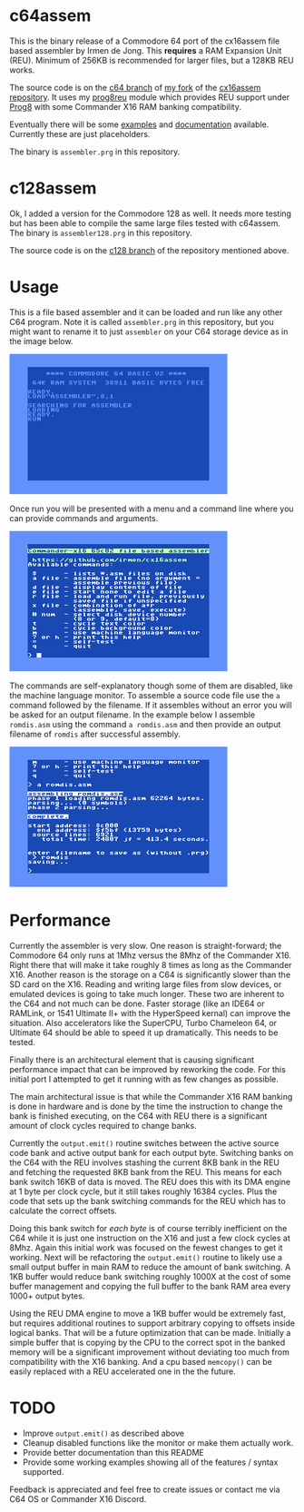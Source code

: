 # c64assem

This is the binary release of a Commodore 64 port of the cx16assem file based assembler by Irmen de Jong. This **requires** a RAM Expansion Unit (REU).  Minimum of 256KB is recommended for larger files, but a 128KB REU works.

The source code is on the [c64 branch][1] of [my fork][2] of the [cx16assem repository][3]. It uses my [prog8reu][4] module which provides REU support under [Prog8][5] with some Commander X16 RAM banking compatibility.

Eventually there will be some [examples](examples) and [documentation](docs) available.  Currently these are just placeholders.

The binary is `assembler.prg` in this repository.

# c128assem

Ok, I added a version for the Commodore 128 as well.  It needs more testing but has been able to compile the same large files tested with c64assem.  The binary is `assembler128.prg` in this repository.

The source code is on the [c128 branch][6] of the repository mentioned above.

# Usage

This is a file based assembler and it can be loaded and run like any other C64 program. Note it is called `assembler.prg` in this repository, but you might want to rename it to just `assembler` on your C64 storage device as in the image below.

![Loading](images/assembler-load.png)

Once run you will be presented with a menu and a command line where you can provide commands and arguments.

![Menu](images/assembler-menu.png)

The commands are self-explanatory though some of them are disabled, like the machine language monitor. To assemble a source code file use the `a` command followed by the filename.  If it assembles without an error you will be asked for an output filename.  In the example below I assemble `romdis.asm` using the command `a romdis.asm` and then provide an output filename of `romdis` after successful assembly.

![Assemble](images/assembler-file.png)

# Performance

Currently the assembler is very slow.  One reason is straight-forward; the Commodore 64 only runs at 1Mhz versus the 8Mhz of the Commander X16. Right there that will make it take roughly 8 times as long as the Commander X16.  Another reason is the storage on a C64 is significantly slower than the SD card on the X16.  Reading and writing large files from slow devices, or emulated devices is going to take much longer.  These two are inherent to the C64 and not much can be done.  Faster storage (like an IDE64 or RAMLink, or 1541 Ultimate II+ with the HyperSpeed kernal) can improve the situation. Also accelerators like the SuperCPU, Turbo Chameleon 64, or Ultimate 64 should be able to speed it up dramatically.  This needs to be tested.

Finally there is an architectural element that is causing significant performance impact that can be improved by reworking the code.  For this initial port I attempted to get it running with as few changes as possible.

The main architectural issue is that while the Commander X16 RAM banking is done in hardware and is done by the time the instruction to change the bank is finished executing, on the C64 with REU there is a significant amount of clock cycles required to change banks.  

Currently the `output.emit()` routine switches between the active source code bank and active output bank for each output byte. Switching banks on the C64 with the REU involves stashing the current 8KB bank in the REU and fetching the requested 8KB bank from the REU.  This means for each bank switch 16KB of data is moved.  The REU does this with its DMA engine at 1 byte per clock cycle, but it still takes roughly 16384 cycles. Plus the code that sets up the bank switching commands for the REU which has to calculate the correct offsets.

Doing this bank switch for *each byte* is of course terribly inefficient on the C64 while it is just one instruction on the X16 and just a few clock cycles at 8Mhz. Again this initial work was focused on the fewest changes to get it working. Next will be refactoring the `output.emit()` routine to likely use a small output buffer in main RAM to reduce the amount of bank switching.  A 1KB buffer would reduce bank switching roughly 1000X at the cost of some buffer management and copying the full buffer to the bank RAM area every 1000+ output bytes.

Using the REU DMA engine to move a 1KB buffer would be extremely fast, but requires additional routines to support arbitrary copying to offsets inside logical banks.  That will be a future optimization that can be made.  Initially a simple buffer that is copying by the CPU to the correct spot in the banked memory will be a significant improvement without deviating too much from compatibility with the X16 banking.  And a cpu based `memcopy()` can be easily replaced with a REU accelerated one in the the future.

# TODO
- Improve `output.emit()` as described above
- Cleanup disabled functions like the monitor or make them actually work.
- Provide better documentation than this README
- Provide some working examples showing all of the features / syntax supported.

Feedback is appreciated and feel free to create issues or contact me via C64 OS or Commander X16 Discord.

[1]: https://github.com/gillham/cx16assem/tree/c64
[2]: https://github.com/gillham/cx16assem
[3]: https://github.com/irmen/cx16assem
[4]: https://github.com/gillham/prog8reu
[5]: https://github.com/irmen/prog8
[6]: https://github.com/gillham/cx16assem/tree/c128

